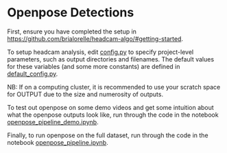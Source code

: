 # Openpose Detections

First, ensure you have completed the setup in https://github.com/brialorelle/headcam-algo/#getting-started.

To setup headcam analysis, edit [config.py](config.py) to specify project-level parameters, such as output directories and filenames. The default values for these variables (and some more constants) are defined in [default_config.py](default_config.py).

NB: If on a computing cluster, it is recommended to use your scratch space for OUTPUT due to the size and numerosity of outputs.

To test out openpose on some demo videos and get some intuition about what the openpose outputs look like, run through the code in the notebook [openpose_pipeline_demo.ipynb](openpose_pipeline_demo.ipynb). 

Finally, to run openpose on the full dataset, run through the code in the notebook [openpose_pipeline.ipynb](openpose_pipeline.ipynb). 
